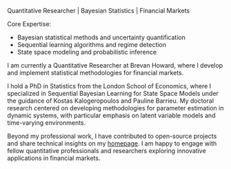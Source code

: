 Quantitative Researcher | Bayesian Statistics | Financial Markets

Core Expertise:
- Bayesian statistical methods and uncertainty quantification
- Sequential learning algorithms and regime detection
- State space modeling and probabilistic inference

I am currently a Quantitative Researcher at Brevan Howard, where I develop and implement statistical methodologies for financial markets. 

I hold a PhD in Statistics from the London School of Economics, where I specialized in Sequential Bayesian Learning for State Space Models under the guidance of Kostas Kalogeropoulos and Pauline Barrieu. My doctoral research centered on developing methodologies for parameter estimation in dynamic systems, with particular emphasis on latent variable models and time-varying environments.

Beyond my professional work, I have contributed to open-source projects and share technical insights on my [homepage](https://paschermayr.github.io). I am happy to engage with fellow quantitative professionals and researchers exploring innovative applications in financial markets.
